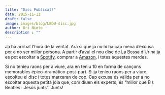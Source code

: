 ```yaml
---
title: "Disc Publicat!"
date: 2015-11-12
draft: false
image: images/blog/LBDU-disc.jpg
author: Uri Nieto
description : ""
---
```


Ja ha arribat l’hora de la veritat.
Ara sí que ja no hi ha cap mena d’excusa per a no ser millor persona.
A partir d’avui el nou disc de La Bossa d’Urina ja es pot escoltar a [Spotify](https://open.spotify.com/album/4CE2GrmJd4rdW7tWdxJtvq), comprar a [Amazon](http://www.amazon.com/bossa-durina/dp/B017EX02J4/ref=sr_1_1?s=dmusic&ie=UTF8&qid=1447312627&sr=1-1-mp3-albums-bar-strip-0&keywords=La+bossa+d%27urina), i totes aquestes merdes.

Si no teníeu raons per a viure, ara en teniu 10 en forma de cançons memorables épico-dramàtico-post-part. Si ja teníeu raons per a viure, escolteu el disc i totes marxaran de cop. Cap excusa és vàlida per a no escoltar aquesta petita joia que, com diuen els experts, és “millor que Els Beatles i Jesús junts”. Junts!


